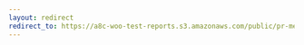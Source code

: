 ```yaml
---
layout: redirect
redirect_to: https://a8c-woo-test-reports.s3.amazonaws.com/public/pr-merge/44283/e2e/index.html
---
```

